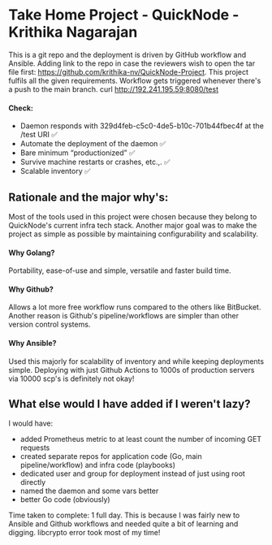 # Take Home Project - QuickNode - Krithika Nagarajan

This is a git repo and the deployment is driven by GitHub workflow and Ansible. Adding link to the repo in case the reviewers wish to open the tar file first: https://github.com/krithika-nv/QuickNode-Project. This project fulfils all the given requirements. Workflow gets triggered whenever there's a push to the main branch.
curl http://192.241.195.59:8080/test

#### Check: 
- Daemon responds with 329d4feb-c5c0-4de5-b10c-701b44fbec4f at the /test URI ✅
- Automate the deployment of the daemon ✅
- Bare minimum “productionized” ✅
- Survive machine restarts or crashes, etc.,. ✅
- Scalable inventory ✅

## Rationale and the major why's:

Most of the tools used in this project were chosen because they belong to QuickNode's current infra tech stack. Another major goal was to make the project as simple as possible by maintaining configurability and scalability.

#### Why Golang?
Portability, ease-of-use and simple, versatile and faster build time. 

#### Why Github?
Allows a lot more free workflow runs compared to the others like BitBucket. Another reason is Github's pipeline/workflows are simpler than other version control systems.

#### Why Ansible?
Used this majorly for scalability of inventory and while keeping deployments simple. Deploying with just Github Actions to 1000s of production servers via 10000 scp's is definitely not okay!

## What else would I have added if I weren't lazy?
I would have: 
- added Prometheus metric to at least count the number of incoming GET requests
- created separate repos for application code (Go, main pipeline/workflow) and infra code (playbooks)
- dedicated user and group for deployment instead of just using root directly
- named the daemon and some vars better
- better Go code (obviously)

Time taken to complete: 1 full day. This is because I was fairly new to Ansible and Github workflows and needed quite a bit of learning and digging. libcrypto error took most of my time!
